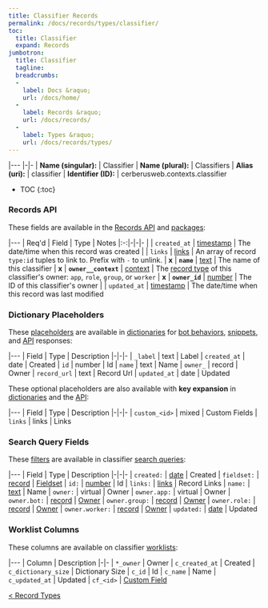 ```yaml
---
title: Classifier Records
permalink: /docs/records/types/classifier/
toc:
  title: Classifier
  expand: Records
jumbotron:
  title: Classifier
  tagline: 
  breadcrumbs:
  -
    label: Docs &raquo;
    url: /docs/home/
  -
    label: Records &raquo;
    url: /docs/records/
  -
    label: Types &raquo;
    url: /docs/records/types/
---
```


|---
|-|-
| **Name (singular):** | Classifier
| **Name (plural):** | Classifiers
| **Alias (uri):** | classifier
| **Identifier (ID):** | cerberusweb.contexts.classifier

* TOC
{:toc}

### Records API

These fields are available in the [Records API](/docs/api/endpoints/records/) and [packages](/docs/packages/):

|---
| Req'd | Field | Type | Notes
|:-:|-|-|-
|   | `created_at` | [timestamp](/docs/records/fields/types/timestamp/) | The date/time when this record was created 
|   | `links` | [links](/docs/records/fields/types/links/) | An array of record `type:id` tuples to link to. Prefix with `-` to unlink. 
| **x** | **`name`** | [text](/docs/records/fields/types/text/) | The name of this classifier 
| **x** | **`owner__context`** | [context](/docs/records/fields/types/context/) | The [record type](/docs/records/types/) of this classifier's owner: `app`, `role`, `group`, or `worker` 
| **x** | **`owner_id`** | [number](/docs/records/fields/types/number/) | The ID of this classifier's owner 
|   | `updated_at` | [timestamp](/docs/records/fields/types/timestamp/) | The date/time when this record was last modified 

### Dictionary Placeholders

These [placeholders](/docs/bots/scripting/placeholders/) are available in [dictionaries](/docs/bots/behaviors/dictionaries/) for [bot behaviors](/docs/bots/behaviors/), [snippets](/docs/snippets/), and [API](/docs/api/) responses:

|---
| Field | Type | Description
|-|-|-
| `_label` | text | Label
| `created_at` | date | Created
| `id` | number | Id
| `name` | text | Name
| `owner_` | record | Owner
| `record_url` | text | Record Url
| `updated_at` | date | Updated

These optional placeholders are also available with **key expansion** in [dictionaries](/docs/bots/behaviors/dictionaries/#key-expansion) and the [API](/docs/api/responses/#expanding-keys-in-api-requests):

|---
| Field | Type | Description
|-|-|-
| `custom_<id>` | mixed | Custom Fields
| `links` | links | Links
	
### Search Query Fields

These [filters](/docs/search/filters/) are available in classifier [search queries](/docs/search/):

|---
| Field | Type | Description
|-|-|-
| `created:` | [date](/docs/search/filters/dates/) | Created
| `fieldset:` | [record](/docs/search/deep-search/) | [Fieldset](/docs/records/types/custom_fieldset/)
| `id:` | [number](/docs/search/filters/numbers/) | Id
| `links:` | [links](/docs/search/filters/links/) | Record Links
| `name:` | [text](/docs/search/filters/text/) | Name
| `owner:` | virtual | Owner
| `owner.app:` | virtual | Owner
| `owner.bot:` | [record](/docs/search/deep-search/) | [Owner](/docs/records/types/bot/)
| `owner.group:` | [record](/docs/search/deep-search/) | [Owner](/docs/records/types/group/)
| `owner.role:` | [record](/docs/search/deep-search/) | [Owner](/docs/records/types/role/)
| `owner.worker:` | [record](/docs/search/deep-search/) | [Owner](/docs/records/types/worker/)
| `updated:` | [date](/docs/search/filters/dates/) | Updated
	
### Worklist Columns

These columns are available on classifier [worklists](/docs/worklists/):

|---
| Column | Description
|-|-
| `*_owner` | Owner
| `c_created_at` | Created
| `c_dictionary_size` | Dictionary Size
| `c_id` | Id
| `c_name` | Name
| `c_updated_at` | Updated
| `cf_<id>` | [Custom Field](/docs/records/types/custom_field/)

<div class="section-nav">
	<div class="left">
		<a href="/docs/records/types/" class="prev">&lt; Record Types</a>
	</div>
	<div class="right align-right">
	</div>
</div>
<div class="clear"></div>